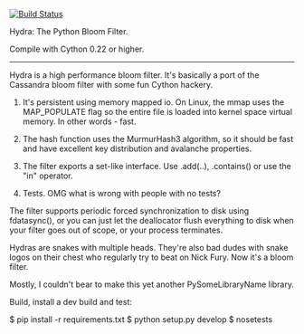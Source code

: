 [![Build Status](https://travis-ci.org/crankycoder/hydra.png)](https://travis-ci.org/mozilla/hydra.png)

Hydra: The Python Bloom Filter.

Compile with Cython 0.22 or higher.

---

Hydra is a high performance bloom filter.  It's basically a port of
the Cassandra bloom filter with some fun Cython hackery.

1) It's persistent using memory mapped io.  On Linux, the mmap uses
the MAP_POPULATE flag so the entire file is loaded into kernel space
virtual memory.  In other words - fast.

2) The hash function uses the MurmurHash3 algorithm, so it should be
fast and have excellent key distribution and avalanche properties.

3) The filter exports a set-like interface. Use .add(..), .contains()
or use the "in" operator.

4) Tests. OMG what is wrong with people with no tests?

The filter supports periodic forced synchronization to disk using
fdatasync(), or you can just let the deallocator flush everything to
disk when your filter goes out of scope, or your process terminates.

Hydras are snakes with multiple heads.  They're also bad dudes with
snake logos on their chest who regularly try to beat on Nick Fury.
Now it's a bloom filter.  

Mostly, I couldn't bear to make this yet another PySomeLibraryName
library.


Build, install a dev build and test:

$ pip install -r requirements.txt
$ python setup.py develop
$ nosetests
